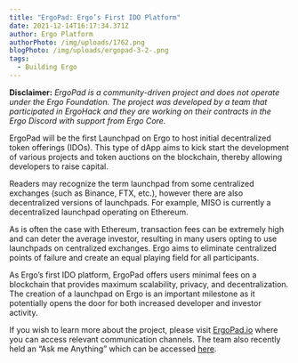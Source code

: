 ```yaml
---
title: "ErgoPad: Ergo’s First IDO Platform"
date: 2021-12-14T16:17:34.371Z
author: Ergo Platform
authorPhoto: /img/uploads/1762.png
blogPhoto: /img/uploads/ergopad-3-2-.png
tags:
  - Building Ergo
---
```

<!--StartFragment-->

**Disclaimer:** *ErgoPad is a community-driven project and does not operate under the Ergo Foundation. The project was developed by a team that participated in ErgoHack and they are working on their contracts in the Ergo Discord with support from Ergo Core.*

ErgoPad will be the first Launchpad on Ergo to host initial decentralized token offerings (IDOs). This type of dApp aims to kick start the development of various projects and token auctions on the blockchain, thereby allowing developers to raise capital.

Readers may recognize the term launchpad from some centralized exchanges (such as Binance, FTX, etc.), however there are also decentralized versions of launchpads. For example, MISO is currently a decentralized launchpad operating on Ethereum.

As is often the case with Ethereum, transaction fees can be extremely high and can deter the average investor, resulting in many users opting to use launchpads on centralized exchanges. Ergo aims to eliminate centralized points of failure and create an equal playing field for all participants.

As Ergo’s first IDO platform, ErgoPad offers users minimal fees on a blockchain that provides maximum scalability, privacy, and decentralization. The creation of a launchpad on Ergo is an important milestone as it potentially opens the door for both increased developer and investor activity.

If you wish to learn more about the project, please visit [ErgoPad.io](http://ergopad.io) where you can access relevant communication channels. The team also recently held an “Ask me Anything” which can be accessed [here](https://ergopad.medium.com/ergopad-ama-4-december-2021-8a2a9cf69810).

<!--EndFragment-->